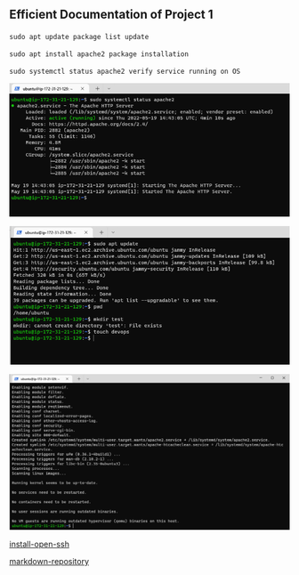 ## Efficient Documentation of Project 1

`sudo apt update package list update`


`sudo apt install apache2 package installation`


`sudo systemctl status apache2 verify service running on OS`


![apache2-status](./Images/apache2-status.PNG)


![apache2-packages-list-update](./Images/apache2-packages-list-update.PNG)


![apache2-package-installation](./Images/apache2-package-installation.PNG)


[install-open-ssh](https://docs.microsoft.com/en-us/windows-server/administration/openssh/openssh_install_firstuse)


[markdown-repository](https://www.markdownguide.org/cheat-sheet/#overview)
